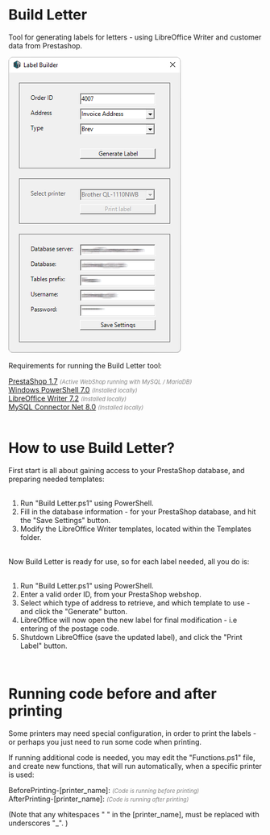 # Build Letter
Tool for generating labels for letters - using LibreOffice Writer and customer data from Prestashop.

![Build Letter Screenshot](/Screenshots/Build-Letter.png)

Requirements for running the Build Letter tool:

[PrestaShop 1.7](https://www.prestashop.com) <span style="color:gray;font-size:0.8em">*(Active WebShop running with MySQL / MariaDB)*</span> <br />
[Windows PowerShell 7.0](https://aka.ms/powershell-release?tag=stable) <span style="color:gray;font-size:0.8em">*(Installed locally)*</span><br />
[LibreOffice Writer 7.2](https://www.libreoffice.org/download/download) <span style="color:gray;font-size:0.8em">*(Installed locally)*</span><br />
[MySQL Connector Net 8.0](https://dev.mysql.com/downloads/connector/net) <span style="color:gray;font-size:0.8em">*(Installed locally)*</span><br /><br />

# How to use Build Letter?

First start is all about gaining access to your PrestaShop database, and preparing needed templates:<br /><br />
<ol>
<li>Run "Build Letter.ps1" using PowerShell.</li>
<li>Fill in the database information - for your PrestaShop database, and hit the "Save Settings" button.</li>
<li>Modify the LibreOffice Writer templates, located within the Templates folder.</li>
</ol>
<br />
Now Build Letter is ready for use, so for each label needed, all you do is:<br /><br />
<ol>
<li>Run "Build Letter.ps1" using PowerShell.</li>
<li>Enter a valid order ID, from your PrestaShop webshop.</li>
<li>Select which type of address to retrieve, and which template to use - and click the "Generate" button.</li>
<li>LibreOffice will now open the new label for final modification - i.e entering of the postage code.</li>
<li>Shutdown LibreOffice (save the updated label), and click the "Print Label" button.
</ol><br />

# Running code before and after printing 

Some printers may need special configuration, in order to print the labels - or perhaps you just need to run some code when printing.

If running additional code is needed, you may edit the "Functions.ps1" file, and create new functions, that will run automatically, when a specific printer is used:

BeforePrinting-[printer_name]: <span style="color:gray;font-size:0.8em">*(Code is running before printing)*</span><br />
AfterPrinting-[printer_name]: <span style="color:gray;font-size:0.8em">*(Code is running after printing)*</span>

(Note that any whitespaces " " in the [printer_name], must be replaced with underscores "_". )